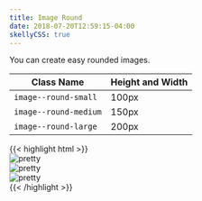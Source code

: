 ```yaml
---
title: Image Round
date: 2018-07-20T12:59:15-04:00
skellyCSS: true
---
```


You can create easy rounded images.

<table class="table mb-4">
  <thead>
    <tr>
      <th>Class Name</th>
      <th>Height and Width</th>
    </tr>
  </thead>
  <tbody>
    <tr>
      <td data-label="Class Name"><code>image--round-small</code></td>
      <td data-label="Height and Width">100px</td>
    </tr>
    <tr>
      <td data-label="Class Name"><code>image--round-medium</code></td>
      <td data-label="Height and Width">150px</td>
    </tr>
    <tr>
      <td data-label="Class Name"><code>image--round-large</code></td>
      <td data-label="Height and Width">200px</td>
    </tr>
  </tbody>
</table>

<div class="image--round-small">
  <img class="skeleton-image skeleton-image--lg">
</div>
<div class="image--round-medium">
  <img class="skeleton-image skeleton-image--lg">
</div>
<div class="image--round-large">
  <img class="skeleton-image skeleton-image--lg">
</div>

<div class="mt-3 mb-4">
{{< highlight html >}}
<div class="image--round-small">
  <img src="..." alt="pretty">
</div>
<div class="image--round-medium">
  <img src="..." alt="pretty">
</div>
<div class="image--round-large">
  <img src="..." alt="pretty">
</div>
{{< /highlight >}}
</div>
